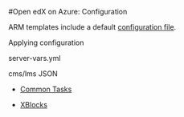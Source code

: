 #Open edX on Azure: Configuration

ARM templates include a default [configuration file](https://github.com/Azure/azure-quickstart-templates/blob/master/openedx-fullstack-ubuntu/server-vars.yml).

Applying configuration

  server-vars.yml
  
  cms/lms JSON

  * [Common Tasks](docs/configuration-common.md)
    
  * [XBlocks](docs/configuration-xblocks.md)